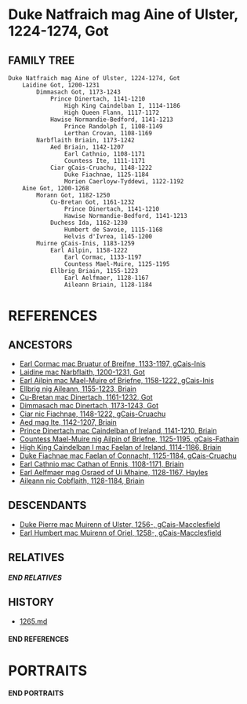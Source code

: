 # Duke Natfraich mag Aine of Ulster, 1224-1274, Got

## FAMILY TREE

```
Duke Natfraich mag Aine of Ulster, 1224-1274, Got
    Laidine Got, 1200-1231
        Dimmasach Got, 1173-1243
            Prince Dinertach, 1141-1210
                High King Caindelban I, 1114-1186
                High Queen Flann, 1117-1172
            Hawise Normandie-Bedford, 1141-1213
                Prince Randolph I, 1108-1149
                Lerthan Crovan, 1108-1169
        Narbflaith Briain, 1173-1242
            Aed Briain, 1142-1207
                Earl Cathnio, 1108-1171
                Countess Ite, 1111-1171
            Ciar gCais-Cruachu, 1148-1222
                Duke Fiachnae, 1125-1184
                Morien Caerloyw-Tyddewi, 1122-1192
    Aine Got, 1200-1268
        Morann Got, 1182-1250
            Cu-Bretan Got, 1161-1232
                Prince Dinertach, 1141-1210
                Hawise Normandie-Bedford, 1141-1213
            Duchess Ida, 1162-1230
                Humbert de Savoie, 1115-1168
                Helvis d'Ivrea, 1145-1200
        Muirne gCais-Inis, 1183-1259
            Earl Ailpin, 1158-1222
                Earl Cormac, 1133-1197
                Countess Mael-Muire, 1125-1195
            Ellbrig Briain, 1155-1223
                Earl Aelfmaer, 1128-1167
                Aileann Briain, 1128-1184
```

# REFERENCES

## ANCESTORS
* [Earl Cormac mac Bruatur of Breifne, 1133-1197, gCais-Inis](cormac_mac_bruatur_1133.md)
* [Laidine mac Narbflaith, 1200-1231, Got](laidine_mac_narbflaith_1200.md)
* [Earl Ailpin mac Mael-Muire of Briefne, 1158-1222, gCais-Inis](ailpin_mac_mael-muire_1158.md)
* [Ellbrig nig Aileann, 1155-1223, Briain](ellbrig_nig_aileann_1155.md)
* [Cu-Bretan mac Dinertach, 1161-1232, Got](cu-bretan_mac_dinertach_1161.md)
* [Dimmasach mac Dinertach, 1173-1243, Got](dimmasach_mac_dinertach_1173.md)
* [Ciar nic Fiachnae, 1148-1222, gCais-Cruachu](ciar_nic_fiachnae_1148.md)
* [Aed mag Ite, 1142-1207, Briain](aed_mag_ite_1142.md)
* [Prince Dinertach mac Caindelban of Ireland, 1141-1210, Briain](dinertach_mac_caindelban_1141.md)
* [Countess Mael-Muire nig Ailpin of Briefne, 1125-1195, gCais-Fathain](mael-muire_nig_ailpin_1125.md)
* [High King Caindelban I mac Faelan of Ireland, 1114-1186, Briain](caindelban_i_mac_faelan_1114.md)
* [Duke Fiachnae mac Faelan of Connacht, 1125-1184, gCais-Cruachu](fiachnae_mac_faelan_1125.md)
* [Earl Cathnio mac Cathan of Ennis, 1108-1171, Briain](cathnio_mac_cathan_1108.md)
* [Earl Aelfmaer mag Osraed of Ui Mhaine, 1128-1167, Hayles](aelfmaer_mag_osraed_1128.md)
* [Aileann nic Cobflaith, 1128-1184, Briain](aileann_nic_cobflaith_1128.md)

## DESCENDANTS
* [Duke Pierre mac Muirenn of Ulster, 1256-, gCais-Macclesfield](pierre_mac_muirenn_1256.md)
* [Earl Humbert mac Muirenn of Oriel, 1258-, gCais-Macclesfield](humbert_mac_muirenn_1258.md)

## RELATIVES

##### END RELATIVES 
## HISTORY
* [1265.md](../h/1265.md)

#### END REFERENCES

# PORTRAITS

#### END PORTRAITS

